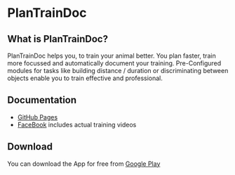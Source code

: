 # PlanTrainDoc
## What is PlanTrainDoc?
PlanTrainDoc helps you, to train your animal better. You plan faster, train more focussed and automatically document your training. Pre-Configured modules for tasks like building distance / duration or discriminating between objects enable you to train effective and professional.

## Documentation
- [GitHub Pages](https://joerg-schultz.github.io/PlanTrainDoc/)
- [FaceBook](https://www.facebook.com/Plan-Train-Doc-117120153530151) includes actual training videos

## Download
You can download the App for free from [Google Play](https://play.google.com/store/apps/details?id=de.tierwohlteam.android.plantraindoc)


